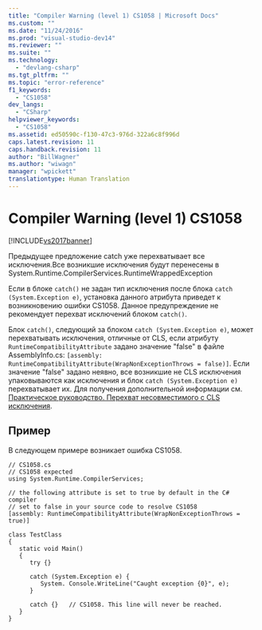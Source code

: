 ```yaml
---
title: "Compiler Warning (level 1) CS1058 | Microsoft Docs"
ms.custom: ""
ms.date: "11/24/2016"
ms.prod: "visual-studio-dev14"
ms.reviewer: ""
ms.suite: ""
ms.technology: 
  - "devlang-csharp"
ms.tgt_pltfrm: ""
ms.topic: "error-reference"
f1_keywords: 
  - "CS1058"
dev_langs: 
  - "CSharp"
helpviewer_keywords: 
  - "CS1058"
ms.assetid: ed50590c-f130-47c3-976d-322a6c8f996d
caps.latest.revision: 11
caps.handback.revision: 11
author: "BillWagner"
ms.author: "wiwagn"
manager: "wpickett"
translationtype: Human Translation
---
```

# Compiler Warning (level 1) CS1058
[!INCLUDE[vs2017banner](../../../csharp/includes/vs2017banner.md)]

Предыдущее предложение catch уже перехватывает все исключения.Все возникшие исключения будут перенесены в System.Runtime.CompilerServices.RuntimeWrappedException  
  
 Если в блоке `catch()` не задан тип исключения после блока `catch (System.Exception e)`, установка данного атрибута приведет к возникновению ошибки CS1058.  Данное предупреждение не рекомендует перехват исключений блоком `catch()`.  
  
 Блок `catch()`, следующий за блоком `catch (System.Exception e)`, может перехватывать исключения, отличные от CLS, если атрибуту `RuntimeCompatibilityAttribute` задано значение "false" в файле AssemblyInfo.cs: `[assembly: RuntimeCompatibilityAttribute(WrapNonExceptionThrows = false)]`.  Если значение "false" задано неявно, все возникшие не CLS исключения упаковываются как исключения и блок `catch (System.Exception e)` перехватывает их.  Для получения дополнительной информации см. [Практическое руководство. Перехват несовместимого с CLS исключения](../../../csharp/programming-guide/exceptions/how-to-catch-a-non-cls-exception.md).  
  
## Пример  
 В следующем примере возникает ошибка CS1058.  
  
```  
// CS1058.cs  
// CS1058 expected  
using System.Runtime.CompilerServices;  
  
// the following attribute is set to true by default in the C# compiler  
// set to false in your source code to resolve CS1058  
[assembly: RuntimeCompatibilityAttribute(WrapNonExceptionThrows = true)]  
  
class TestClass   
{  
   static void Main()   
   {  
      try {}  
  
      catch (System.Exception e) {   
         System. Console.WriteLine("Caught exception {0}", e);  
      }  
  
      catch {}   // CS1058. This line will never be reached.  
   }  
}  
```